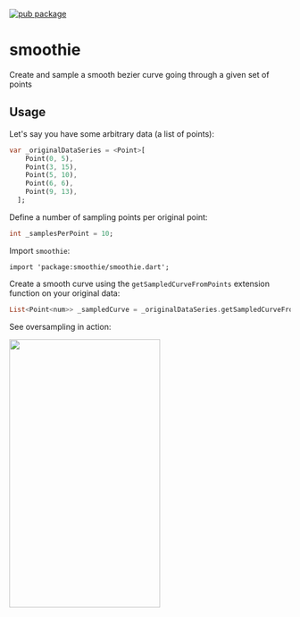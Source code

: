 [![pub package](https://img.shields.io/pub/v/smoothie.svg)](https://pub.dartlang.org/packages/smoothie)

# smoothie

Create and sample a smooth bezier curve going through a given set of points

## Usage

Let's say you have some arbitrary data (a list of points):

```dart
var _originalDataSeries = <Point>[
    Point(0, 5),
    Point(3, 15),
    Point(5, 10),
    Point(6, 6),
    Point(9, 13),
  ];
```

Define a number of sampling points per original point:

```dart
int _samplesPerPoint = 10;
```
Import `smoothie`:

```
import 'package:smoothie/smoothie.dart';
```

Create a smooth curve using the `getSampledCurveFromPoints` extension function on your original data:

```dart
List<Point<num>> _sampledCurve = _originalDataSeries.getSampledCurveFromPoints(_samplesPerPoint);
```

See oversampling in action:

<img src="https://raw.githubusercontent.com/alekskuzmin/smoothie/master/example/example.gif" width="270" height="480">
